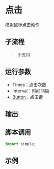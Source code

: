 # 点击 
模拟鼠标点击动作

## 子流程
> 不支持


## 运行参数

* Times：点击次数
* Interval：时间间隔
* [Button](../../enums/MouseButtons.md)：点击键



## 输出

>    


## 脚本调用

```python
import simple;

```

## 示例